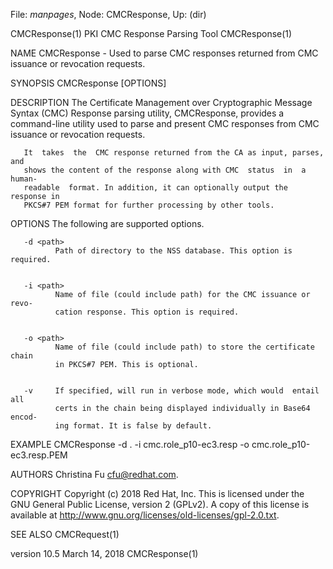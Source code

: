 File: *manpages*,  Node: CMCResponse,  Up: (dir)

CMCResponse(1)           PKI CMC Response Parsing Tool          CMCResponse(1)



NAME
       CMCResponse - Used to parse CMC responses returned from CMC issuance or
       revocation requests.


SYNOPSIS
       CMCResponse [OPTIONS]


DESCRIPTION
       The Certificate Management  over  Cryptographic  Message  Syntax  (CMC)
       Response  parsing utility, CMCResponse, provides a command-line utility
       used to parse and present CMC responses from CMC issuance or revocation
       requests.

       It  takes  the  CMC response returned from the CA as input, parses, and
       shows the content of the response along with CMC  status  in  a  human-
       readable  format. In addition, it can optionally output the response in
       PKCS#7 PEM format for further processing by other tools.


OPTIONS
       The following are supported options.

       -d <path>
              Path of directory to the NSS database. This option is required.


       -i <path>
              Name of file (could include path) for the CMC issuance or  revo‐
              cation response. This option is required.


       -o <path>
              Name of file (could include path) to store the certificate chain
              in PKCS#7 PEM. This is optional.


       -v     If specified, will run in verbose mode, which would  entail  all
              certs in the chain being displayed individually in Base64 encod‐
              ing format. It is false by default.


EXAMPLE
       CMCResponse -d . -i cmc.role_p10-ec3.resp -o cmc.role_p10-ec3.resp.PEM


AUTHORS
       Christina Fu <cfu@redhat.com>.


COPYRIGHT
       Copyright (c) 2018 Red Hat, Inc. This is licensed under the GNU General
       Public  License, version 2 (GPLv2). A copy of this license is available
       at http://www.gnu.org/licenses/old-licenses/gpl-2.0.txt.


SEE ALSO
       CMCRequest(1)



version 10.5                    March 14, 2018                  CMCResponse(1)
